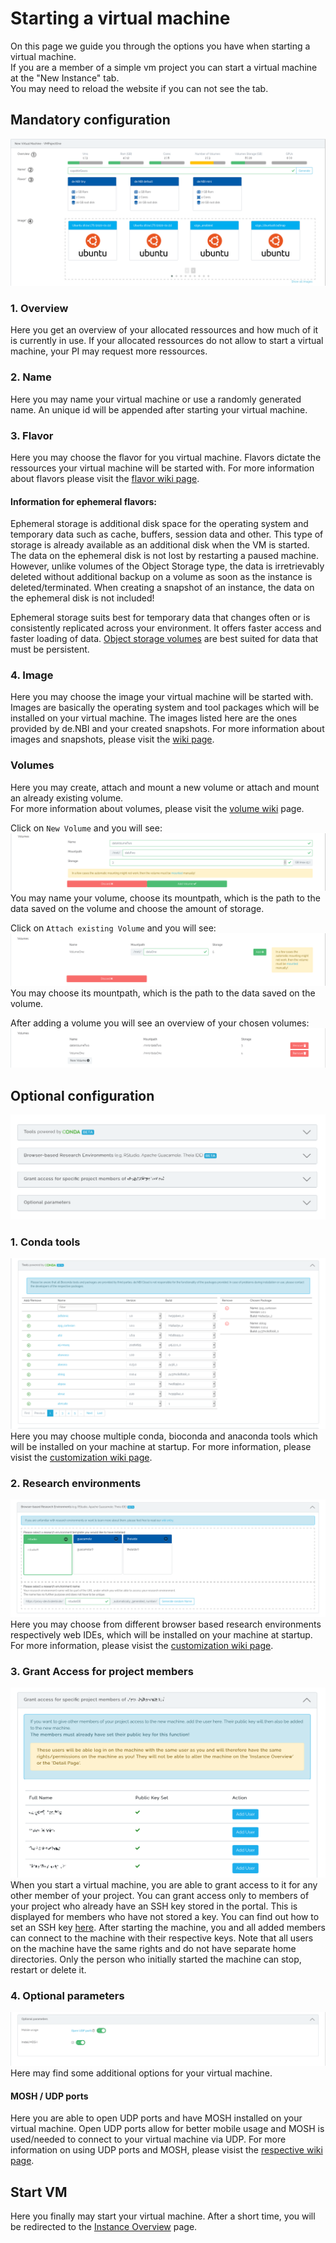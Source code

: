 # Starting a virtual machine

On this page we guide you through the options you have when starting a virtual machine.  
If you are a member of a simple vm project you can start a virtual machine at the "New Instance" tab.  
You may need to reload the website if you can not see the tab.

## Mandatory configuration
![overview_one](./img/new_instance/new_instance_overview_one.png)

### 1. Overview
Here you get an overview of your allocated ressources and how much of it is currently in use. If your allocated ressources do not allow to start a virtual machine, your PI may request more ressources.

### 2. Name
Here you may name your virtual machine or use a randomly generated name. An unique id will be appended after starting your virtual machine.

### 3. Flavor
Here you may choose the flavor for you virtual machine. Flavors dictate the ressources your virtual machine will be started with. For more information about flavors please visit the [flavor wiki page](../Concept/flavors.md).

#### Information for ephemeral flavors:
Ephemeral storage is additional disk space for the operating system and temporary data such as cache, buffers, session data and other. This type of storage is already available as an additional disk when the VM is started.  The data on the ephemeral disk is not lost by restarting a paused machine. However, unlike volumes of the Object Storage type, the data is irretrievably deleted without additional backup on a volume as soon as the instance is deleted/terminated. When creating a snapshot of an instance, the data on the ephemeral disk is not included! 

Ephemeral storage suits best for temporary data that changes often or is consistently replicated across your environment. It offers faster access and faster loading of data.
[Object storage volumes](#volumes) are best suited for data that must be persistent.

### 4. Image
Here you may choose the image your virtual machine will be started with. Images are basically the operating system and tool packages which will be installed on your virtual machine. The images listed here are the ones provided by de.NBI and your created snapshots. For more information about images and snapshots, please visit the [wiki page](./snapshots.md).

### Volumes
Here you may create, attach and mount a new volume or attach and mount an already existing volume.  
For more information about volumes, please visit the [volume wiki](./volumes.md) page.

Click on `New Volume` and you will see:
![vol_new](./img/new_instance/new_instance_vol_new.png)
 You may name your volume, choose its mountpath, which is the path to the data saved on the volume and choose the amount of storage.  

Click on `Attach existing Volume` and you will see:
![vol_ex](./img/new_instance/new_instance_vol_ex.png)
You may choose its mountpath, which is the path to the data saved on the volume.  

After adding a volume you will see an overview of your chosen volumes:
![vol_done](./img/new_instance/new_instance_vol_done.png)

## Optional configuration
![overview_two](./img/new_instance/new_instance_overview_two.png)


### 1. Conda tools
![conda](./img/new_instance/new_instance_conda.png)
Here you may choose multiple conda, bioconda and anaconda tools which will be installed on your machine at startup. For more information, please visist the [customization wiki page](./customization.md#conda).

### 2. Research environments
![resenv](./img/new_instance/new_instance_resenv_name.png)
Here you may choose from different browser based research environments respectively web IDEs, which will be installed on your machine at startup. For more information, please visist the [customization wiki page](./customization.md#research-environments).

### 3. Grant Access for project members
![add_users](./img/new_instance/add_users_to_vm.png)
When you start a virtual machine, you are able to grant access to it for any other member of your project.
You can grant access only to members of your project who already have an SSH key stored in the portal. This is displayed for members who have not stored a key. You can find out how to set an SSH key [here](../portal/user_information.md#ssh-key).
After starting the machine, you and all added members can connect to the machine with their respective keys. 
Note that all users on the machine have the same rights and do not have separate home directories.
Only the person who initially started the machine can stop, restart or delete it.  

### 4. Optional parameters
![optionals](./img/new_instance/new_instance_optional.png)
Here may find some additional options for your virtual machine.
#### MOSH / UDP ports
Here you are able to open UDP ports and have MOSH installed on your virtual machine. Open UDP ports allow for better mobile usage and MOSH is used/needed to connect to your virtual machine via UDP. For more information on using UDP ports and MOSH, please visist the [respective wiki page](../Tutorials/Mosh/index.md).

## Start VM
Here you finally may start your virtual machine. After a short time, you will be redirected to the [Instance Overview](./instance_overview.md) page.
